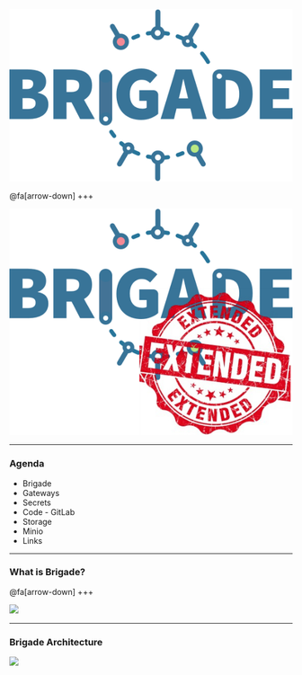 ![](assets/brigade.png)

@fa[arrow-down]
+++

![](assets/brigadeex.png)

---

### Agenda

- Brigade
- Gateways
- Secrets
- Code - GitLab
- Storage
- Minio
- Links

---

### What is Brigade?

@fa[arrow-down]
+++

![](https://pbs.twimg.com/media/CV2rpOMVAAA0T8-.jpg)


---
### Brigade Architecture

![](https://raw.githubusercontent.com/Azure/brigade/master/docs/topics/img/design-overview.png)